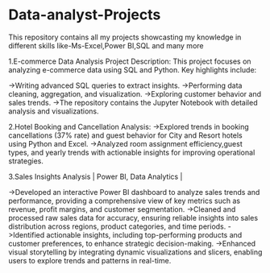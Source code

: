 # Data-analyst-Projects
This repository contains all my projects showcasting my knowledge in different skills like-Ms-Excel,Power BI,SQL and many more

1.E-commerce Data Analysis Project
Description:
This project focuses on analyzing e-commerce data using SQL and Python. Key highlights include:

->Writing advanced SQL queries to extract insights.
->Performing data cleaning, aggregation, and visualization.
->Exploring customer behavior and sales trends.
->The repository contains the Jupyter Notebook with detailed analysis and visualizations.

2.Hotel Booking and Cancellation Analysis: 
->Explored trends in booking cancellations (37% rate) and guest behavior for City and Resort hotels using Python and Excel. 
->Analyzed room assignment efficiency,guest types, and yearly trends with actionable insights for improving operational strategies.

3.Sales Insights Analysis | Power BI, Data Analytics | 

->Developed an interactive Power BI dashboard to analyze sales trends and performance, providing a comprehensive view of key metrics such as revenue, profit margins, and customer segmentation.
->Cleaned and processed raw sales data for accuracy, ensuring reliable insights into sales distribution across regions, product categories, and time periods.
->Identified actionable insights, including top-performing products and customer preferences, to enhance strategic decision-making.
->Enhanced visual storytelling by integrating dynamic visualizations and slicers, enabling users to explore trends and patterns in real-time.
